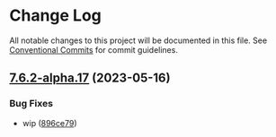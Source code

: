 # Change Log

All notable changes to this project will be documented in this file.
See [Conventional Commits](https://conventionalcommits.org) for commit guidelines.

## [7.6.2-alpha.17](https://github.com/SocialGouv/docker/compare/cnpg-pgvector@7.6.2-alpha.16...cnpg-pgvector@7.6.2-alpha.17) (2023-05-16)


### Bug Fixes

* wip ([896ce79](https://github.com/SocialGouv/docker/commit/896ce7988eba5b9e15083eb9deb7503d2990ac90))
